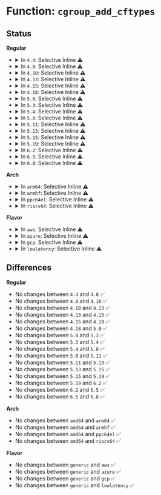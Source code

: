# Function: <code>cgroup_add_cftypes</code>

## Status
<b>Regular</b>
<ul>
<li>
<details>
<summary>In <code>4.4</code>: Selective Inline ⚠️</summary>

```c
int cgroup_add_cftypes(struct cgroup_subsys *ss, struct cftype *cfts);
```

**Collision:** Unique Static

**Inline:** Selective

**Transformation:** False

**Instances:**

```
In kernel/cgroup.c (ffffffff81116480)
Location: kernel/cgroup.c:3655
Inline: True
Direct callers:
  - kernel/cgroup.c:cgroup_add_dfl_cftypes
  - kernel/cgroup.c:cgroup_add_legacy_cftypes
  - kernel/cgroup.c:cgroup_init
```
**Symbols:**

```
ffffffff81116480-ffffffff81116534: cgroup_add_cftypes (STB_LOCAL)
```
</details>
</li>
<li>
<details>
<summary>In <code>4.8</code>: Selective Inline ⚠️</summary>

```c
int cgroup_add_cftypes(struct cgroup_subsys *ss, struct cftype *cfts);
```

**Collision:** Unique Static

**Inline:** Selective

**Transformation:** False

**Instances:**

```
In kernel/cgroup.c (ffffffff8111ce90)
Location: kernel/cgroup.c:3842
Inline: True
Direct callers:
  - kernel/cgroup.c:cgroup_init
  - kernel/cgroup.c:cgroup_add_legacy_cftypes
  - kernel/cgroup.c:cgroup_add_dfl_cftypes
```
**Symbols:**

```
ffffffff8111ce90-ffffffff8111cf45: cgroup_add_cftypes (STB_LOCAL)
```
</details>
</li>
<li>
<details>
<summary>In <code>4.10</code>: Selective Inline ⚠️</summary>

```c
int cgroup_add_cftypes(struct cgroup_subsys *ss, struct cftype *cfts);
```

**Collision:** Unique Static

**Inline:** Selective

**Transformation:** False

**Instances:**

```
In kernel/cgroup.c (ffffffff811251c0)
Location: kernel/cgroup.c:3853
Inline: True
Direct callers:
  - kernel/cgroup.c:cgroup_init
  - kernel/cgroup.c:cgroup_add_legacy_cftypes
  - kernel/cgroup.c:cgroup_add_dfl_cftypes
```
**Symbols:**

```
ffffffff811251c0-ffffffff81125275: cgroup_add_cftypes (STB_LOCAL)
```
</details>
</li>
<li>
<details>
<summary>In <code>4.13</code>: Selective Inline ⚠️</summary>

```c
int cgroup_add_cftypes(struct cgroup_subsys *ss, struct cftype *cfts);
```

**Collision:** Unique Static

**Inline:** Selective

**Transformation:** False

**Instances:**

```
In kernel/cgroup/cgroup.c (ffffffff81126240)
Location: kernel/cgroup/cgroup.c:3360
Inline: True
Direct callers:
  - kernel/cgroup/cgroup.c:cgroup_init
  - kernel/cgroup/cgroup.c:cgroup_add_legacy_cftypes
  - kernel/cgroup/cgroup.c:cgroup_add_dfl_cftypes
```
**Symbols:**

```
ffffffff81126240-ffffffff811262ed: cgroup_add_cftypes (STB_LOCAL)
```
</details>
</li>
<li>
<details>
<summary>In <code>4.15</code>: Selective Inline ⚠️</summary>

```c
int cgroup_add_cftypes(struct cgroup_subsys *ss, struct cftype *cfts);
```

**Collision:** Unique Static

**Inline:** Selective

**Transformation:** False

**Instances:**

```
In kernel/cgroup/cgroup.c (ffffffff81132540)
Location: kernel/cgroup/cgroup.c:3729
Inline: True
Direct callers:
  - kernel/cgroup/cgroup.c:cgroup_init
  - kernel/cgroup/cgroup.c:cgroup_add_legacy_cftypes
  - kernel/cgroup/cgroup.c:cgroup_add_dfl_cftypes
```
**Symbols:**

```
ffffffff81132540-ffffffff811325ed: cgroup_add_cftypes (STB_LOCAL)
```
</details>
</li>
<li>
<details>
<summary>In <code>4.18</code>: Selective Inline ⚠️</summary>

```c
int cgroup_add_cftypes(struct cgroup_subsys *ss, struct cftype *cfts);
```

**Collision:** Unique Static

**Inline:** Selective

**Transformation:** False

**Instances:**

```
In kernel/cgroup/cgroup.c (ffffffff81140c10)
Location: kernel/cgroup/cgroup.c:3757
Inline: True
Direct callers:
  - kernel/cgroup/cgroup.c:cgroup_init
  - kernel/cgroup/cgroup.c:cgroup_add_legacy_cftypes
  - kernel/cgroup/cgroup.c:cgroup_add_dfl_cftypes
```
**Symbols:**

```
ffffffff81140c10-ffffffff81140cc5: cgroup_add_cftypes (STB_LOCAL)
```
</details>
</li>
<li>
<details>
<summary>In <code>5.0</code>: Selective Inline ⚠️</summary>

```c
int cgroup_add_cftypes(struct cgroup_subsys *ss, struct cftype *cfts);
```

**Collision:** Unique Static

**Inline:** Selective

**Transformation:** False

**Instances:**

```
In kernel/cgroup/cgroup.c (ffffffff8114c690)
Location: kernel/cgroup/cgroup.c:3821
Inline: True
Direct callers:
  - kernel/cgroup/cgroup.c:cgroup_init
  - kernel/cgroup/cgroup.c:cgroup_add_legacy_cftypes
  - kernel/cgroup/cgroup.c:cgroup_add_dfl_cftypes
```
**Symbols:**

```
ffffffff8114c690-ffffffff8114c745: cgroup_add_cftypes (STB_LOCAL)
```
</details>
</li>
<li>
<details>
<summary>In <code>5.3</code>: Selective Inline ⚠️</summary>

```c
int cgroup_add_cftypes(struct cgroup_subsys *ss, struct cftype *cfts);
```

**Collision:** Unique Static

**Inline:** Selective

**Transformation:** False

**Instances:**

```
In kernel/cgroup/cgroup.c (ffffffff81158290)
Location: kernel/cgroup/cgroup.c:4077
Inline: True
Direct callers:
  - kernel/cgroup/cgroup.c:cgroup_init
  - kernel/cgroup/cgroup.c:cgroup_add_legacy_cftypes
  - kernel/cgroup/cgroup.c:cgroup_add_dfl_cftypes
```
**Symbols:**

```
ffffffff81158290-ffffffff81158348: cgroup_add_cftypes (STB_LOCAL)
```
</details>
</li>
<li>
<details>
<summary>In <code>5.4</code>: Selective Inline ⚠️</summary>

```c
int cgroup_add_cftypes(struct cgroup_subsys *ss, struct cftype *cfts);
```

**Collision:** Unique Static

**Inline:** Selective

**Transformation:** False

**Instances:**

```
In kernel/cgroup/cgroup.c (ffffffff81163f10)
Location: kernel/cgroup/cgroup.c:4079
Inline: True
Direct callers:
  - kernel/cgroup/cgroup.c:cgroup_init
  - kernel/cgroup/cgroup.c:cgroup_add_legacy_cftypes
  - kernel/cgroup/cgroup.c:cgroup_add_dfl_cftypes
```
**Symbols:**

```
ffffffff81163f10-ffffffff81163fc8: cgroup_add_cftypes (STB_LOCAL)
```
</details>
</li>
<li>
<details>
<summary>In <code>5.8</code>: Selective Inline ⚠️</summary>

```c
int cgroup_add_cftypes(struct cgroup_subsys *ss, struct cftype *cfts);
```

**Collision:** Unique Static

**Inline:** Selective

**Transformation:** False

**Instances:**

```
In kernel/cgroup/cgroup.c (ffffffff81171e50)
Location: kernel/cgroup/cgroup.c:4020
Inline: True
Direct callers:
  - kernel/cgroup/cgroup.c:cgroup_init
  - kernel/cgroup/cgroup.c:cgroup_add_legacy_cftypes
  - kernel/cgroup/cgroup.c:cgroup_add_dfl_cftypes
```
**Symbols:**

```
ffffffff81171e50-ffffffff81171f43: cgroup_add_cftypes (STB_LOCAL)
```
</details>
</li>
<li>
<details>
<summary>In <code>5.11</code>: Selective Inline ⚠️</summary>

```c
int cgroup_add_cftypes(struct cgroup_subsys *ss, struct cftype *cfts);
```

**Collision:** Unique Static

**Inline:** Selective

**Transformation:** False

**Instances:**

```
In kernel/cgroup/cgroup.c (ffffffff8116eac0)
Location: kernel/cgroup/cgroup.c:4021
Inline: True
Direct callers:
  - kernel/cgroup/cgroup.c:cgroup_init
  - kernel/cgroup/cgroup.c:cgroup_add_legacy_cftypes
  - kernel/cgroup/cgroup.c:cgroup_add_dfl_cftypes
```
**Symbols:**

```
ffffffff8116eac0-ffffffff8116ebb3: cgroup_add_cftypes (STB_LOCAL)
```
</details>
</li>
<li>
<details>
<summary>In <code>5.13</code>: Selective Inline ⚠️</summary>

```c
int cgroup_add_cftypes(struct cgroup_subsys *ss, struct cftype *cfts);
```

**Collision:** Unique Static

**Inline:** Selective

**Transformation:** False

**Instances:**

```
In kernel/cgroup/cgroup.c (ffffffff8116f8f0)
Location: kernel/cgroup/cgroup.c:4034
Inline: True
Direct callers:
  - kernel/cgroup/cgroup.c:cgroup_init
  - kernel/cgroup/cgroup.c:cgroup_add_legacy_cftypes
  - kernel/cgroup/cgroup.c:cgroup_add_dfl_cftypes
```
**Symbols:**

```
ffffffff8116f8f0-ffffffff8116f9e3: cgroup_add_cftypes (STB_LOCAL)
```
</details>
</li>
<li>
<details>
<summary>In <code>5.15</code>: Selective Inline ⚠️</summary>

```c
int cgroup_add_cftypes(struct cgroup_subsys *ss, struct cftype *cfts);
```

**Collision:** Unique Static

**Inline:** Selective

**Transformation:** False

**Instances:**

```
In kernel/cgroup/cgroup.c (ffffffff81195b40)
Location: kernel/cgroup/cgroup.c:4209
Inline: True
Direct callers:
  - kernel/cgroup/cgroup.c:cgroup_init
  - kernel/cgroup/cgroup.c:cgroup_add_legacy_cftypes
  - kernel/cgroup/cgroup.c:cgroup_add_dfl_cftypes
```
**Symbols:**

```
ffffffff81195b40-ffffffff81195c51: cgroup_add_cftypes (STB_LOCAL)
```
</details>
</li>
<li>
<details>
<summary>In <code>5.19</code>: Selective Inline ⚠️</summary>

```c
int cgroup_add_cftypes(struct cgroup_subsys *ss, struct cftype *cfts);
```

**Collision:** Unique Static

**Inline:** Selective

**Transformation:** False

**Instances:**

```
In kernel/cgroup/cgroup.c (ffffffff811c3e90)
Location: kernel/cgroup/cgroup.c:4220
Inline: True
Direct callers:
  - kernel/cgroup/cgroup.c:cgroup_init
  - kernel/cgroup/cgroup.c:cgroup_add_legacy_cftypes
  - kernel/cgroup/cgroup.c:cgroup_add_dfl_cftypes
```
**Symbols:**

```
ffffffff811c3e90-ffffffff811c3fad: cgroup_add_cftypes (STB_LOCAL)
```
</details>
</li>
<li>
<details>
<summary>In <code>6.2</code>: Selective Inline ⚠️</summary>

```c
int cgroup_add_cftypes(struct cgroup_subsys *ss, struct cftype *cfts);
```

**Collision:** Unique Static

**Inline:** Selective

**Transformation:** False

**Instances:**

```
In kernel/cgroup/cgroup.c (ffffffff81205ee0)
Location: kernel/cgroup/cgroup.c:4397
Inline: True
Direct callers:
  - kernel/cgroup/cgroup.c:cgroup_init
  - kernel/cgroup/cgroup.c:cgroup_init
  - kernel/cgroup/cgroup.c:cgroup_init
```
**Symbols:**

```
ffffffff81205ee0-ffffffff81205ff6: cgroup_add_cftypes (STB_LOCAL)
```
</details>
</li>
<li>
<details>
<summary>In <code>6.5</code>: Selective Inline ⚠️</summary>

```c
int cgroup_add_cftypes(struct cgroup_subsys *ss, struct cftype *cfts);
```

**Collision:** Unique Static

**Inline:** Selective

**Transformation:** False

**Instances:**

```
In kernel/cgroup/cgroup.c (ffffffff8121b830)
Location: kernel/cgroup/cgroup.c:4374
Inline: True
Direct callers:
  - kernel/cgroup/cgroup.c:cgroup_init
  - kernel/cgroup/cgroup.c:cgroup_init
  - kernel/cgroup/cgroup.c:cgroup_init
```
**Symbols:**

```
ffffffff8121b830-ffffffff8121b946: cgroup_add_cftypes (STB_LOCAL)
```
</details>
</li>
<li>
<details>
<summary>In <code>6.8</code>: Selective Inline ⚠️</summary>

```c
int cgroup_add_cftypes(struct cgroup_subsys *ss, struct cftype *cfts);
```

**Collision:** Unique Static

**Inline:** Selective

**Transformation:** False

**Instances:**

```
In kernel/cgroup/cgroup.c (ffffffff81233660)
Location: kernel/cgroup/cgroup.c:4404
Inline: True
Direct callers:
  - kernel/cgroup/cgroup.c:cgroup_init
  - kernel/cgroup/cgroup.c:cgroup_init
  - kernel/cgroup/cgroup.c:cgroup_init
```
**Symbols:**

```
ffffffff81233660-ffffffff81233776: cgroup_add_cftypes (STB_LOCAL)
```
</details>
</li>
</ul>
<b>Arch</b>
<ul>
<li>
<details>
<summary>In <code>arm64</code>: Selective Inline ⚠️</summary>

```c
int cgroup_add_cftypes(struct cgroup_subsys *ss, struct cftype *cfts);
```

**Collision:** Unique Static

**Inline:** Selective

**Transformation:** False

**Instances:**

```
In kernel/cgroup/cgroup.c (ffff8000101d5708)
Location: kernel/cgroup/cgroup.c:4079
Inline: True
Direct callers:
  - kernel/cgroup/cgroup.c:cgroup_init
  - kernel/cgroup/cgroup.c:cgroup_add_legacy_cftypes
  - kernel/cgroup/cgroup.c:cgroup_add_dfl_cftypes
```
**Symbols:**

```
ffff8000101d5708-ffff8000101d57e8: cgroup_add_cftypes (STB_LOCAL)
```
</details>
</li>
<li>
<details>
<summary>In <code>armhf</code>: Selective Inline ⚠️</summary>

```c
int cgroup_add_cftypes(struct cgroup_subsys *ss, struct cftype *cfts);
```

**Collision:** Unique Static

**Inline:** Selective

**Transformation:** False

**Instances:**

```
In kernel/cgroup/cgroup.c (c0418254)
Location: kernel/cgroup/cgroup.c:4079
Inline: True
Direct callers:
  - kernel/cgroup/cgroup.c:cgroup_init
  - kernel/cgroup/cgroup.c:cgroup_add_legacy_cftypes
  - kernel/cgroup/cgroup.c:cgroup_add_dfl_cftypes
```
**Symbols:**

```
c0418254-c0418310: cgroup_add_cftypes (STB_LOCAL)
```
</details>
</li>
<li>
<details>
<summary>In <code>ppc64el</code>: Selective Inline ⚠️</summary>

```c
int cgroup_add_cftypes(struct cgroup_subsys *ss, struct cftype *cfts);
```

**Collision:** Unique Static

**Inline:** Selective

**Transformation:** False

**Instances:**

```
In kernel/cgroup/cgroup.c (c000000000240ee0)
Location: kernel/cgroup/cgroup.c:4079
Inline: True
Direct callers:
  - kernel/cgroup/cgroup.c:cgroup_init
  - kernel/cgroup/cgroup.c:cgroup_add_legacy_cftypes
  - kernel/cgroup/cgroup.c:cgroup_add_dfl_cftypes
```
**Symbols:**

```
c000000000240ee0-c00000000024104c: cgroup_add_cftypes (STB_LOCAL)
```
</details>
</li>
<li>
<details>
<summary>In <code>riscv64</code>: Selective Inline ⚠️</summary>

```c
int cgroup_add_cftypes(struct cgroup_subsys *ss, struct cftype *cfts);
```

**Collision:** Unique Static

**Inline:** Selective

**Transformation:** False

**Instances:**

```
In kernel/cgroup/cgroup.c (ffffffe00014ea14)
Location: kernel/cgroup/cgroup.c:4079
Inline: True
Direct callers:
  - kernel/cgroup/cgroup.c:cgroup_init
  - kernel/cgroup/cgroup.c:cgroup_add_legacy_cftypes
  - kernel/cgroup/cgroup.c:cgroup_add_dfl_cftypes
```
**Symbols:**

```
ffffffe00014ea14-ffffffe00014eaec: cgroup_add_cftypes (STB_LOCAL)
```
</details>
</li>
</ul>
<b>Flavor</b>
<ul>
<li>
<details>
<summary>In <code>aws</code>: Selective Inline ⚠️</summary>

```c
int cgroup_add_cftypes(struct cgroup_subsys *ss, struct cftype *cfts);
```

**Collision:** Unique Static

**Inline:** Selective

**Transformation:** False

**Instances:**

```
In kernel/cgroup/cgroup.c (ffffffff8115c530)
Location: kernel/cgroup/cgroup.c:4079
Inline: True
Direct callers:
  - kernel/cgroup/cgroup.c:cgroup_init
  - kernel/cgroup/cgroup.c:cgroup_add_legacy_cftypes
  - kernel/cgroup/cgroup.c:cgroup_add_dfl_cftypes
```
**Symbols:**

```
ffffffff8115c530-ffffffff8115c5e8: cgroup_add_cftypes (STB_LOCAL)
```
</details>
</li>
<li>
<details>
<summary>In <code>azure</code>: Selective Inline ⚠️</summary>

```c
int cgroup_add_cftypes(struct cgroup_subsys *ss, struct cftype *cfts);
```

**Collision:** Unique Static

**Inline:** Selective

**Transformation:** False

**Instances:**

```
In kernel/cgroup/cgroup.c (ffffffff8114f820)
Location: kernel/cgroup/cgroup.c:4079
Inline: True
Direct callers:
  - kernel/cgroup/cgroup.c:cgroup_init
  - kernel/cgroup/cgroup.c:cgroup_add_legacy_cftypes
  - kernel/cgroup/cgroup.c:cgroup_add_dfl_cftypes
```
**Symbols:**

```
ffffffff8114f820-ffffffff8114f8d8: cgroup_add_cftypes (STB_LOCAL)
```
</details>
</li>
<li>
<details>
<summary>In <code>gcp</code>: Selective Inline ⚠️</summary>

```c
int cgroup_add_cftypes(struct cgroup_subsys *ss, struct cftype *cfts);
```

**Collision:** Unique Static

**Inline:** Selective

**Transformation:** False

**Instances:**

```
In kernel/cgroup/cgroup.c (ffffffff8115a300)
Location: kernel/cgroup/cgroup.c:4079
Inline: True
Direct callers:
  - kernel/cgroup/cgroup.c:cgroup_init
  - kernel/cgroup/cgroup.c:cgroup_add_legacy_cftypes
  - kernel/cgroup/cgroup.c:cgroup_add_dfl_cftypes
```
**Symbols:**

```
ffffffff8115a300-ffffffff8115a3b8: cgroup_add_cftypes (STB_LOCAL)
```
</details>
</li>
<li>
<details>
<summary>In <code>lowlatency</code>: Selective Inline ⚠️</summary>

```c
int cgroup_add_cftypes(struct cgroup_subsys *ss, struct cftype *cfts);
```

**Collision:** Unique Static

**Inline:** Selective

**Transformation:** False

**Instances:**

```
In kernel/cgroup/cgroup.c (ffffffff81167360)
Location: kernel/cgroup/cgroup.c:4079
Inline: True
Direct callers:
  - kernel/cgroup/cgroup.c:cgroup_init
  - kernel/cgroup/cgroup.c:cgroup_add_legacy_cftypes
  - kernel/cgroup/cgroup.c:cgroup_add_dfl_cftypes
```
**Symbols:**

```
ffffffff81167360-ffffffff81167418: cgroup_add_cftypes (STB_LOCAL)
```
</details>
</li>
</ul>

## Differences
<b>Regular</b>
<ul>
<li>
No changes between <code>4.4</code> and <code>4.8</code> ✅
</li>
<li>
No changes between <code>4.8</code> and <code>4.10</code> ✅
</li>
<li>
No changes between <code>4.10</code> and <code>4.13</code> ✅
</li>
<li>
No changes between <code>4.13</code> and <code>4.15</code> ✅
</li>
<li>
No changes between <code>4.15</code> and <code>4.18</code> ✅
</li>
<li>
No changes between <code>4.18</code> and <code>5.0</code> ✅
</li>
<li>
No changes between <code>5.0</code> and <code>5.3</code> ✅
</li>
<li>
No changes between <code>5.3</code> and <code>5.4</code> ✅
</li>
<li>
No changes between <code>5.4</code> and <code>5.8</code> ✅
</li>
<li>
No changes between <code>5.8</code> and <code>5.11</code> ✅
</li>
<li>
No changes between <code>5.11</code> and <code>5.13</code> ✅
</li>
<li>
No changes between <code>5.13</code> and <code>5.15</code> ✅
</li>
<li>
No changes between <code>5.15</code> and <code>5.19</code> ✅
</li>
<li>
No changes between <code>5.19</code> and <code>6.2</code> ✅
</li>
<li>
No changes between <code>6.2</code> and <code>6.5</code> ✅
</li>
<li>
No changes between <code>6.5</code> and <code>6.8</code> ✅
</li>
</ul>
<b>Arch</b>
<ul>
<li>
No changes between <code>amd64</code> and <code>arm64</code> ✅
</li>
<li>
No changes between <code>amd64</code> and <code>armhf</code> ✅
</li>
<li>
No changes between <code>amd64</code> and <code>ppc64el</code> ✅
</li>
<li>
No changes between <code>amd64</code> and <code>riscv64</code> ✅
</li>
</ul>
<b>Flavor</b>
<ul>
<li>
No changes between <code>generic</code> and <code>aws</code> ✅
</li>
<li>
No changes between <code>generic</code> and <code>azure</code> ✅
</li>
<li>
No changes between <code>generic</code> and <code>gcp</code> ✅
</li>
<li>
No changes between <code>generic</code> and <code>lowlatency</code> ✅
</li>
</ul>
